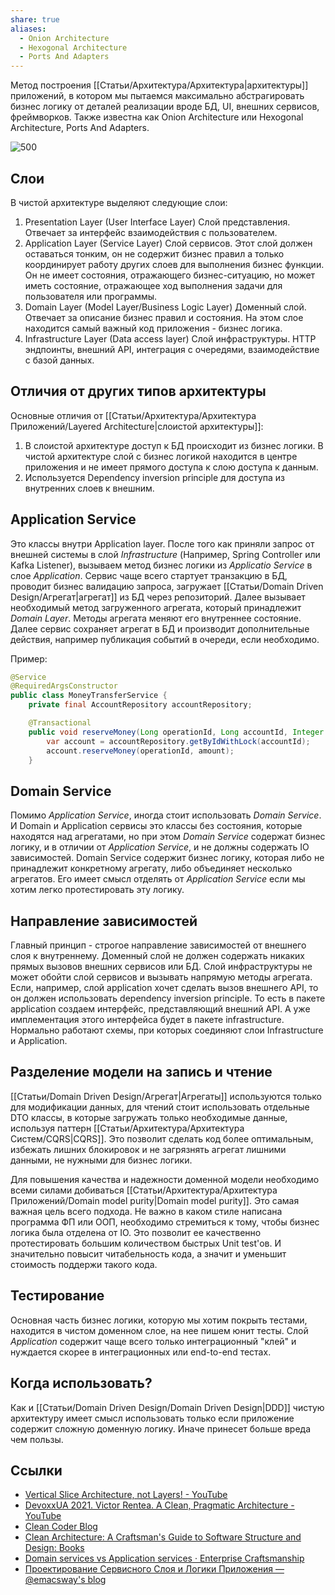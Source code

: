 ```yaml
---
share: true
aliases:
  - Onion Architecture
  - Hexogonal Architecture
  - Ports And Adapters
---
```



Метод построения [[Статьи/Архитектура/Архитектура|архитектуры]] приложений, в котором мы пытаемся максимально абстрагировать бизнес логику от деталей реализации вроде БД, UI, внешних сервисов, фреймворков. Также известна как Onion Architecture или Hexogonal Architecture, Ports And Adapters.

![500](attachments/clean_arch.png)

## Слои
В чистой архитектуре выделяют следующие слои:
1. Presentation Layer (User Interface Layer)
   Слой представления. Отвечает за интерфейс взаимодействия с пользователем.   
2. Application Layer (Service Layer)
   Слой сервисов. Этот слой должен оставаться тонким, он не содержит бизнес правил а только координирует работу других слоев для выполнения бизнес функции. Он не имеет состояния, отражающего бизнес-ситуацию, но может иметь состояние, отражающее ход выполнения задачи для пользователя или программы.
3. Domain Layer (Model Layer/Business Logic Layer)
   Доменный слой. Отвечает за описание бизнес правил и состояния. На этом слое находится самый важный код приложения - бизнес логика.
4. Infrastructure Layer (Data access layer)
   Слой инфраструктуры. HTTP эндпоинты, внешний API, интеграция с очередями, взаимодействие с базой данных.
   
## Отличия от других типов архитектуры
Основные отличия от [[Статьи/Архитектура/Архитектура Приложений/Layered Architecture|слоистой архитектуры]]:
1. В слоистой архитектуре доступ к БД происходит из бизнес логики. В чистой архитектуре слой с бизнес логикой находится в центре приложения и не имеет прямого доступа к слою доступа к данным.
2. Используется Dependency inversion principle для доступа из внутренних слоев к внешним.

## Application Service
Это классы внутри Application layer. После того как приняли запрос от внешней системы в слой *Infrastructure* (Например, Spring Controller или Kafka Listener), вызываем метод бизнес логики из *Applicatio Service* в слое *Application*. Сервис чаще всего стартует транзакцию в БД, проводит бизнес валидацию запроса, загружает [[Статьи/Domain Driven Design/Агрегат|агрегат]] из БД через репозиторий. Далее вызывает необходимый метод загруженного агрегата, который принадлежит *Domain Layer*. Методы агрегата меняют его внутреннее состояние. Далее сервис сохраняет агрегат в БД и производит дополнительные действия, например публикация событий в очереди, если необходимо. 

Пример:
```java
@Service
@RequiredArgsConstructor
public class MoneyTransferService {
    private final AccountRepository accountRepository;

    @Transactional
    public void reserveMoney(Long operationId, Long accountId, Integer amount) {
        var account = accountRepository.getByIdWithLock(accountId);
        account.reserveMoney(operationId, amount);
    }

```

## Domain Service
Помимо *Application Service*, иногда стоит использовать *Domain Service*. И Domain и Application сервисы это классы без состояния, которые находятся над агрегатами, но при этом *Domain Service* содержат бизнес логику, и в отличии от *Application Service*, и не должны содержать IO зависимостей.
Domain Service содержит бизнес логику, которая либо не принадлежит конкретному агрегату, либо объединяет несколько агрегатов. Его имеет смысл отделять от *Application Service* если мы хотим легко протестировать эту логику.

## Направление зависимостей
Главный принцип - строгое направление зависимостей от внешнего слоя к внутреннему. Доменный слой не должен содержать никаких прямых вызовов внешних сервисов или БД. Слой инфраструктуры не может обойти слой сервисов и вызывать напрямую методы агрегата.
Если, например, слой application хочет сделать вызов внешнего API, то он должен использовать dependency inversion principle. То есть в пакете application создаем интерфейс, представляющий внешний API. А уже имплементация этого интерфейса будет в пакете infrastructure.
Нормально работают схемы, при которых соединяют слои Infrastructure и Application.

## Разделение модели на запись и чтение
[[Статьи/Domain Driven Design/Агрегат|Агрегаты]] используются только для модификации данных, для чтений стоит использовать отдельные DTO классы, в которые загружать только необходимые данные, используя паттерн [[Статьи/Архитектура/Архитектура Систем/CQRS|CQRS]]. Это позволит сделать код более оптимальным, избежать лишних блокировок и не загрязнять агрегат лишними данными, не нужными для бизнес логики.

Для повышения качества и надежности доменной модели необходимо всеми силами добиваться [[Статьи/Архитектура/Архитектура Приложений/Domain model purity|Domain model purity]]. Это самая важная цель всего подхода. Не важно в каком стиле написана программа ФП или ООП, необходимо стремиться к тому, чтобы бизнес логика была отделена от IO. Это позволит ее качественно протестировать большим количеством быстрых Unit test'ов. И значительно повысит читабельность кода, а значит и уменьшит стоимость поддержи такого кода.

## Тестирование
Основная часть бизнес логики, которую мы хотим покрыть тестами, находится в чистом доменном слое, на нее пишем юнит тесты. Слой *Application* содержит чаще всего только интеграционный "клей" и нуждается скорее в интеграционных или end-to-end тестах.

## Когда использовать?
Как и [[Статьи/Domain Driven Design/Domain Driven Design|DDD]] чистую архитектуру имеет смысл использовать только если приложение содержит сложную доменную логику. Иначе принесет больше вреда чем пользы.

## Ссылки
- [Vertical Slice Architecture, not Layers! - YouTube](https://www.youtube.com/watch?v=L2Wnq0ChAIA&ab_channel=CodeOpinion)
- [DevoxxUA 2021. Victor Rentea. A Clean, Pragmatic Architecture - YouTube](https://www.youtube.com/watch?v=fnl-w1Jwgys&ab_channel=DevoxxUkraine)
- [Clean Coder Blog](https://blog.cleancoder.com/uncle-bob/2012/08/13/the-clean-architecture.html)
- [Clean Architecture: A Craftsman's Guide to Software Structure and Design: Books](https://www.amazon.com/Clean-Architecture-Craftsmans-Software-Structure/dp/0134494164)
- [Domain services vs Application services · Enterprise Craftsmanship](https://enterprisecraftsmanship.com/posts/domain-vs-application-services/)
- [Проектирование Сервисного Слоя и Логики Приложения — @emacsway's blog](https://emacsway.github.io/ru/service-layer/)
